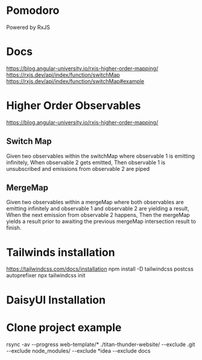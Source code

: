 # Pomodoro 
Powered by RxJS

# Docs
https://blog.angular-university.io/rxjs-higher-order-mapping/
https://rxjs.dev/api/index/function/switchMap
https://rxjs.dev/api/index/function/switchMap#example

# Higher Order Observables
https://blog.angular-university.io/rxjs-higher-order-mapping/
## Switch Map
Given two observables within the switchMap where observable 1 is emitting infinitely, When observable 2 gets emitted, Then observable 1 is unsubscribed and emissions from observable 2 are piped 

## MergeMap
Given two observables within a mergeMap where both observables are emitting infinitely and observable 1 and observable 2 are yielding a result, When the next emission from observable 2 happens, Then the mergeMap yields a result prior to awaiting the previous mergeMap intersection result to finish. 

# Tailwinds installation
https://tailwindcss.com/docs/installation
npm install -D tailwindcss postcss autoprefixer
npx tailwindcss init

# DaisyUI Installation

# Clone project example
rsync -av --progress web-template/* ./titan-thunder-website/ --exclude .git --exclude node_modules/ --exclude *idea --exclude docs
